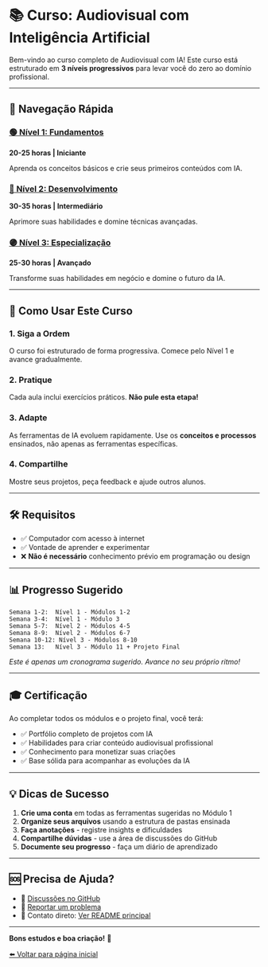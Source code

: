 # 📚 Curso: Audiovisual com Inteligência Artificial

Bem-vindo ao curso completo de Audiovisual com IA! Este curso está estruturado em **3 níveis progressivos** para levar você do zero ao domínio profissional.

---

## 🎯 Navegação Rápida

### [🟢 Nível 1: Fundamentos](nivel-1-fundamentos/)
**20-25 horas | Iniciante**

Aprenda os conceitos básicos e crie seus primeiros conteúdos com IA.

### [🔵 Nível 2: Desenvolvimento](nivel-2-desenvolvimento/)
**30-35 horas | Intermediário**

Aprimore suas habilidades e domine técnicas avançadas.

### [🟣 Nível 3: Especialização](nivel-3-especializacao/)
**25-30 horas | Avançado**

Transforme suas habilidades em negócio e domine o futuro da IA.

---

## 📖 Como Usar Este Curso

### 1. Siga a Ordem
O curso foi estruturado de forma progressiva. Comece pelo Nível 1 e avance gradualmente.

### 2. Pratique
Cada aula inclui exercícios práticos. **Não pule esta etapa!**

### 3. Adapte
As ferramentas de IA evoluem rapidamente. Use os **conceitos e processos** ensinados, não apenas as ferramentas específicas.

### 4. Compartilhe
Mostre seus projetos, peça feedback e ajude outros alunos.

---

## 🛠️ Requisitos

- ✅ Computador com acesso à internet
- ✅ Vontade de aprender e experimentar
- ❌ **Não é necessário** conhecimento prévio em programação ou design

---

## 📊 Progresso Sugerido

```
Semana 1-2:  Nível 1 - Módulos 1-2
Semana 3-4:  Nível 1 - Módulo 3
Semana 5-7:  Nível 2 - Módulos 4-5
Semana 8-9:  Nível 2 - Módulos 6-7
Semana 10-12: Nível 3 - Módulos 8-10
Semana 13:   Nível 3 - Módulo 11 + Projeto Final
```

*Este é apenas um cronograma sugerido. Avance no seu próprio ritmo!*

---

## 🎓 Certificação

Ao completar todos os módulos e o projeto final, você terá:

- ✅ Portfólio completo de projetos com IA
- ✅ Habilidades para criar conteúdo audiovisual profissional
- ✅ Conhecimento para monetizar suas criações
- ✅ Base sólida para acompanhar as evoluções da IA

---

## 💡 Dicas de Sucesso

1. **Crie uma conta** em todas as ferramentas sugeridas no Módulo 1
2. **Organize seus arquivos** usando a estrutura de pastas ensinada
3. **Faça anotações** - registre insights e dificuldades
4. **Compartilhe dúvidas** - use a área de discussões do GitHub
5. **Documente seu progresso** - faça um diário de aprendizado

---

## 🆘 Precisa de Ajuda?

- 💬 [Discussões no GitHub](https://github.com/SEU-USUARIO/VISION/discussions)
- 🐛 [Reportar um problema](https://github.com/SEU-USUARIO/VISION/issues)
- 📧 Contato direto: [Ver README principal](../README.md#-contato)

---

**Bons estudos e boa criação!** 🚀

[⬅️ Voltar para página inicial](../README.md)
